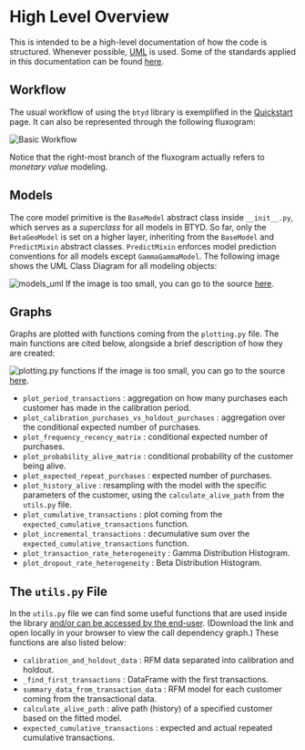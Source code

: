# High Level Overview

This is intended to be a high-level documentation of how the code is structured. Whenever possible, [UML](https://en.wikipedia.org/wiki/Unified_Modeling_Language) is used. Some of the standards applied in this documentation can be found [here](https://www.lucidchart.com/pages/uml-class-diagram).

## Workflow

The usual workflow of using the `btyd` library is exemplified in the [Quickstart](Quickstart.md) page. It can also be represented through the following fluxogram:

![Basic Workflow](https://raw.githubusercontent.com/ColtAllen/btyd/docs/update_read_the_docs/docs/source/_static/btyd_workflow.png)

Notice that the right-most branch of the fluxogram actually refers to *monetary value* modeling.

## Models

The core model primitive is the `BaseModel` abstract class inside `__init__.py`, which serves as a *superclass* for all models in BTYD. So far, only the `BetaGeoModel` is set on a higher layer, inheriting from the `BaseModel` and `PredictMixin` abstract classes. `PredictMixin` enforces model prediction conventions for all models except `GammaGammaModel`. The following image shows the UML Class Diagram for all modeling objects:

![models_uml](https://raw.githubusercontent.com/ColtAllen/btyd/docs/update_read_the_docs/docs/source/_static/models_uml.png)
If the image is too small, you can go to the source [here](https://raw.githubusercontent.com/ColtAllen/btyd/docs/update_read_the_docs/docs/source/_static/models_uml.png).

## Graphs

Graphs are plotted with functions coming from the `plotting.py` file. The main functions are cited below, alongside a brief description of how they are created:

![plotting.py functions](https://raw.githubusercontent.com/ColtAllen/btyd/docs/update_read_the_docs/docs/source/_static/btyd_plotting.png)
If the image is too small, you can go to the source [here](https://raw.githubusercontent.com/ColtAllen/btyd/docs/update_read_the_docs/docs/source/_static/btyd_plotting.png).

- `plot_period_transactions` : aggregation on how many purchases each customer has made in the calibration period.
- `plot_calibration_purchases_vs_holdout_purchases` : aggregation over the conditional expected number of purchases.
- `plot_frequency_recency_matrix` : conditional expected number of purchases.
- `plot_probability_alive_matrix` : conditional probability of the customer being alive.
- `plot_expected_repeat_purchases` : expected number of purchases.
- `plot_history_alive` : resampling with the model with the specific parameters of the customer, using the `calculate_alive_path` from the `utils.py` file.
- `plot_cumulative_transactions` : plot coming from the `expected_cumulative_transactions` function.
- `plot_incremental_transactions` : decumulative sum over the `expected_cumulative_transactions` function.
- `plot_transaction_rate_heterogeneity` : Gamma Distribution Histogram.
- `plot_dropout_rate_heterogeneity` : Beta Distribution Histogram.

## The `utils.py` File

In the `utils.py` file we can find some useful functions that are used inside the library [and/or can be accessed by the end-user](https://raw.githubusercontent.com/ColtAllen/btyd/update_read_the_docs/docs/source/call_graph_modules.html). (Download the link and open locally in your browser to view the call dependency graph.) These functions are also listed below:

- `calibration_and_holdout_data` : RFM data separated into calibration and holdout.
- `_find_first_transactions` : DataFrame with the first transactions.
- `summary_data_from_transaction_data` : RFM model for each customer coming from the transactional data.
- `calculate_alive_path` : alive path (history) of a specified customer based on the fitted model.
- `expected_cumulative_transactions` : expected and actual repeated cumulative transactions.